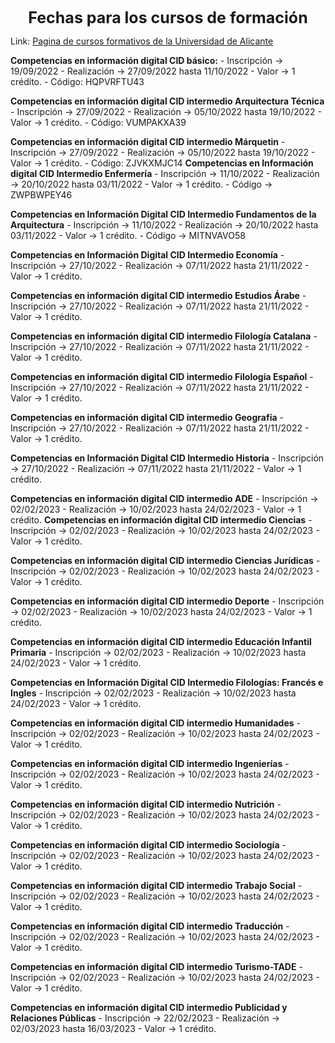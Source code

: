<center style="font-weight: bold; font-size: 25 ">Fechas para los cursos de formación</center>

Link: [Pagina de cursos formativos de la Universidad de Alicante](https://web.ua.es/es/continua/catalogo-de-cursos-de-especializacion-y-actividades-academicas.html?rama=6&moda=0&ButFiltrar=Aplicar+Filtros)

**Competencias en información digital CID básico:**
	- Inscripción -> 19/09/2022
	- Realización -> 27/09/2022 hasta 11/10/2022
	- Valor -> 1 crédito.
	- Código: HQPVRFTU43

**Competencias en información digital CID intermedio Arquitectura Técnica**
	- Inscripción -> 27/09/2022
	- Realización -> 05/10/2022 hasta 19/10/2022
	- Valor -> 1 crédito.
	- Código: VUMPAKXA39

**Competencias en información digital CID intermedio Márquetin**
	- Inscripción -> 27/09/2022
	- Realización -> 05/10/2022 hasta 19/10/2022
	- Valor -> 1 crédito.
	- Código: ZJVKXMJC14
**Competencias en Información digital CID Intermedio Enfermería**
	- Inscripción -> 11/10/2022
	- Realización -> 20/10/2022 hasta 03/11/2022
	- Valor -> 1 crédito.
	- Código -> ZWPBWPEY46

**Competencias en Información Digital CID Intermedio Fundamentos de la Arquitectura**
	- Inscripción -> 11/10/2022
	- Realización -> 20/10/2022 hasta 03/11/2022
	- Valor -> 1 crédito.
	- Código -> MITNVAVO58

**Competencias en Información Digital CID Intermedio Economía**
	- Inscripción -> 27/10/2022
	- Realización -> 07/11/2022 hasta 21/11/2022
	- Valor -> 1 crédito.

**Competencias en información digital CID intermedio Estudios Árabe**
	- Inscripción -> 27/10/2022
	- Realización -> 07/11/2022 hasta 21/11/2022
	- Valor -> 1 crédito.

**Competencias en información digital CID intermedio Filología Catalana**
	- Inscripción -> 27/10/2022
	- Realización -> 07/11/2022 hasta 21/11/2022
	- Valor -> 1 crédito.

**Competencias en información digital CID intermedio Filología Español**
	- Inscripción -> 27/10/2022
	- Realización -> 07/11/2022 hasta 21/11/2022
	- Valor -> 1 crédito.

**Competencias en información digital CID intermedio Geografía**
	- Inscripción -> 27/10/2022
	- Realización -> 07/11/2022 hasta 21/11/2022
	- Valor -> 1 crédito.

**Competencias en Información Digital CID Intermedio Historia**
	- Inscripción -> 27/10/2022
	- Realización -> 07/11/2022 hasta 21/11/2022
	- Valor -> 1 crédito.

**Competencias en información digital CID intermedio ADE**
	- Inscripción -> 02/02/2023
	- Realización -> 10/02/2023 hasta 24/02/2023
	- Valor -> 1 crédito.
**Competencias en información digital CID intermedio Ciencias**
	- Inscripción -> 02/02/2023
	- Realización -> 10/02/2023 hasta 24/02/2023
	- Valor -> 1 crédito.

**Competencias en información digital CID intermedio Ciencias Jurídicas**
	- Inscripción -> 02/02/2023
	- Realización -> 10/02/2023 hasta 24/02/2023
	- Valor -> 1 crédito.

**Competencias en información digital CID intermedio Deporte**
	- Inscripción -> 02/02/2023
	- Realización -> 10/02/2023 hasta 24/02/2023
	- Valor -> 1 crédito.

**Competencias en información digital CID intermedio Educación Infantil Primaria**
	- Inscripción -> 02/02/2023
	- Realización -> 10/02/2023 hasta 24/02/2023
	- Valor -> 1 crédito.

**Competencias en Información Digital CID Intermedio Filologías: Francés e Ingles**
	- Inscripción -> 02/02/2023
	- Realización -> 10/02/2023 hasta 24/02/2023
	- Valor -> 1 crédito.

**Competencias en información digital CID intermedio Humanidades**
	- Inscripción -> 02/02/2023
	- Realización -> 10/02/2023 hasta 24/02/2023
	- Valor -> 1 crédito.

**Competencias en información digital CID intermedio Ingenierías**
	- Inscripción -> 02/02/2023
	- Realización -> 10/02/2023 hasta 24/02/2023
	- Valor -> 1 crédito.

**Competencias en información digital CID intermedio Nutrición**
	- Inscripción -> 02/02/2023
	- Realización -> 10/02/2023 hasta 24/02/2023
	- Valor -> 1 crédito.

**Competencias en información digital CID intermedio Sociología**
	- Inscripción -> 02/02/2023
	- Realización -> 10/02/2023 hasta 24/02/2023
	- Valor -> 1 crédito.

**Competencias en información digital CID intermedio Trabajo Social**
	- Inscripción -> 02/02/2023
	- Realización -> 10/02/2023 hasta 24/02/2023
	- Valor -> 1 crédito.

**Competencias en información digital CID intermedio Traducción**
	- Inscripción -> 02/02/2023
	- Realización -> 10/02/2023 hasta 24/02/2023
	- Valor -> 1 crédito.

**Competencias en información digital CID intermedio Turismo-TADE**
	- Inscripción -> 02/02/2023
	- Realización -> 10/02/2023 hasta 24/02/2023
	- Valor -> 1 crédito.

**Competencias en información digital CID intermedio Publicidad y Relaciones Públicas**
	- Inscripción -> 22/02/2023
	- Realización -> 02/03/2023 hasta 16/03/2023
	- Valor -> 1 crédito.

